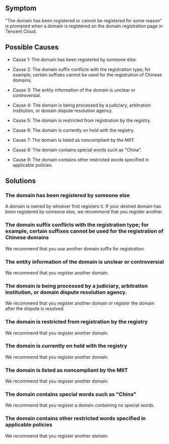 ## Symptom

"The domain has been registered or cannot be registered for some reason" is prompted when a domain is registered on the domain registration page in Tencent Cloud.

## Possible Causes
- Cause 1: The domain has been registered by someone else.

- Cause 2: The domain suffix conflicts with the registration type; for example, certain suffixes cannot be used for the registration of Chinese domains.

- Cause 3: The entity information of the domain is unclear or controversial.

- Cause 4: The domain is being processed by a judiciary, arbitration institution, or domain dispute resolution agency.

- Cause 5: The domain is restricted from registration by the registry.

- Cause 6: The domain is currently on hold with the registry.

- Cause 7: The domain is listed as noncompliant by the MIIT.

- Cause 8: The domain contains special words such as "China".

- Cause 9: The domain contains other restricted words specified in applicable policies.


## Solutions

### The domain has been registered by someone else

A domain is owned by whoever first registers it. If your desired domain has been registered by someone else, we recommend that you register another.

### The domain suffix conflicts with the registration type; for example, certain suffixes cannot be used for the registration of Chinese domains

We recommend that you use another domain suffix for registration.

### The entity information of the domain is unclear or controversial

We recommend that you register another domain.

### The domain is being processed by a judiciary, arbitration institution, or domain dispute resolution agency.

We recommend that you register another domain or register the domain after the dispute is resolved.

### The domain is restricted from registration by the registry

We recommend that you register another domain.

### The domain is currently on hold with the registry

We recommend that you register another domain.

### The domain is listed as noncompliant by the MIIT

We recommend that you register another domain.

### The domain contains special words such as "China"

We recommend that you register a domain containing no special words.

### The domain contains other restricted words specified in applicable policies

We recommend that you register another domain.